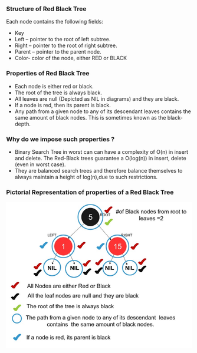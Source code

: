 ### Structure of Red Black Tree
Each node contains the following fields:

   - Key
   - Left – pointer to the root of left subtree.
   - Right – pointer to the root of right subtree.
   - Parent – pointer to the parent node.
   - Color- color of the node, either RED or BLACK

### Properties of Red Black Tree

   - Each node is either red or black.
   - The root of the tree is always black.
   - All leaves are null (Depicted as NIL in diagrams) and they are black.
   - If a node is red, then its parent is black.
   - Any path from a given node to any of its descendant leaves contains the same amount of black nodes. This is sometimes known as the black-depth.

### Why do we impose such properties ?

   - Binary Search Tree in worst can can have a complexity of O(n) in insert and delete. The Red-Black trees guarantee a O(log(n)) in insert, delete (even in worst case).
   - They are balanced search trees and therefore balance themselves to always maintain a height of log(n),due to such restrictions.

### Pictorial Representation of properties of a Red Black Tree
<img src="images/RBTProps.jpeg"/>
